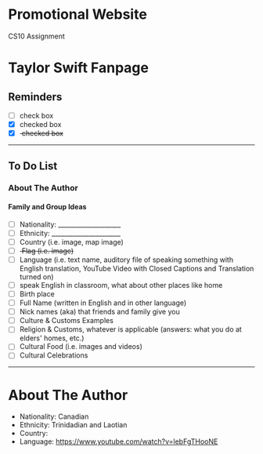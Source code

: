 # Promotional Website
CS10 Assignment

# Taylor Swift Fanpage


## Reminders
- [ ] check box
- [x] checked box
- [x] <del> checked box </del>

---

## To Do List
### About The Author
#### Family and Group Ideas
- [ ] Nationality: ____________________
- [ ] Ethnicity: ______________________
- [ ] Country (i.e. image, map image)
- [ ] <del> Flag (i.e. image) <del/>
- [ ] Language (i.e. text name, auditory file of speaking something with English translation, YouTube Video with Closed Captions and Translation turned on)
- [ ] speak English in classroom, what about other places like home
- [ ] Birth place
- [ ] Full Name (written in English and in other language)
- [ ] Nick names (aka) that friends and family give you
- [ ] Culture & Customs Examples
- [ ] Religion & Customs, whatever is applicable (answers: what you do at elders' homes, etc.)
- [ ] Cultural Food (i.e. images and videos)
- [ ] Cultural Celebrations

---

# About The Author
- Nationality: Canadian
- Ethnicity: Trinidadian and Laotian
- Country: 
- Language: https://www.youtube.com/watch?v=lebFgTHooNE 